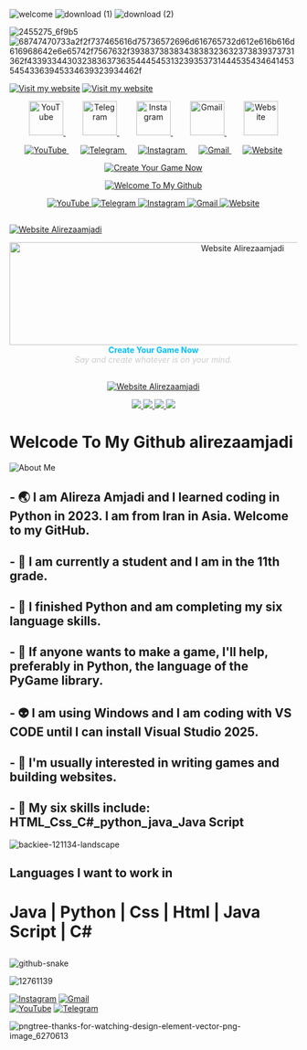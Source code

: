 ![welcome](https://github.com/user-attachments/assets/f67e4beb-0474-4bcf-a02e-c08b244a1335)
![download (1)](https://github.com/user-attachments/assets/078808af-c449-409d-8753-34960c5bf53b)
![download (2)](https://github.com/user-attachments/assets/0d4fae17-4ae1-4d3b-abe6-5a401de231f5)

![2455275_6f9b5](https://github.com/user-attachments/assets/39b53cb1-fb46-4968-969e-424f869ff462)
![68747470733a2f2f737465616d75736572696d616765732d612e616b616d616968642e6e65742f7567632f3938373838343838323632373839373731362f433933443032383637363544454531323935373144453543464145354543363945334639323934462f](https://github.com/user-attachments/assets/75c2791f-098a-4c38-acd2-af1bb3e26d6f)


[![Visit my website](https://yourdomain.com/banner.gif)](https://yourdomain.com)
[![Visit my website](https://yourdomain.com/banner.gif)](https://yourdomain.com)
<p align="center">
  <a href="https://m.youtube.com/@Haj.alirezaYT" target="_blank" rel="noopener noreferrer" style="margin: 0 15px;">
    <img width="60" height="60" src="https://img.shields.io/badge/-&nbsp;-FF0000?style=flat-square&logo=youtube&logoColor=white" alt="YouTube" />
  </a>
  <a href="https://t.me/amjadi2008" target="_blank" rel="noopener noreferrer" style="margin: 0 15px;">
    <img width="60" height="60" src="https://img.shields.io/badge/-&nbsp;-0088cc?style=flat-square&logo=telegram&logoColor=white" alt="Telegram" />
  </a>
  <a href="https://www.instagram.com/alirezaamjadi_?igsh=aHR4bGtxcjh2N2Jz&utm_source=qr" target="_blank" rel="noopener noreferrer" style="margin: 0 15px;">
    <img width="60" height="60" src="https://img.shields.io/badge/-&nbsp;-E4405F?style=flat-square&logo=instagram&logoColor=white" alt="Instagram" />
  </a>
  <a href="mailto:alirezaamjadi1387@gmail.com" target="_blank" rel="noopener noreferrer" style="margin: 0 15px;">
    <img width="60" height="60" src="https://img.shields.io/badge/-&nbsp;-D14836?style=flat-square&logo=gmail&logoColor=white" alt="Gmail" />
  </a>
  <a href="https://alirezaamjadi.com" target="_blank" rel="noopener noreferrer" style="margin: 0 15px;">
    <img width="60" height="60" src="https://img.shields.io/badge/-&nbsp;-001F4D?style=flat-square&logo=google-chrome&logoColor=white" alt="Website" />
  </a>
</p>


<p align="center">
  <a href="https://m.youtube.com/@Haj.alirezaYT" target="_blank" rel="noopener noreferrer" style="margin: 0 10px;">
    <img src="https://img.shields.io/badge/-&nbsp;-FF0000?style=flat-square&logo=youtube&logoColor=white" alt="YouTube" />
  </a>
  <a href="https://t.me/amjadi2008" target="_blank" rel="noopener noreferrer" style="margin: 0 10px;">
    <img src="https://img.shields.io/badge/-&nbsp;-0088cc?style=flat-square&logo=telegram&logoColor=white" alt="Telegram" />
  </a>
  <a href="https://www.instagram.com/alirezaamjadi_?igsh=aHR4bGtxcjh2N2Jz&utm_source=qr" target="_blank" rel="noopener noreferrer" style="margin: 0 10px;">
    <img src="https://img.shields.io/badge/-&nbsp;-E4405F?style=flat-square&logo=instagram&logoColor=white" alt="Instagram" />
  </a>
  <a href="mailto:alirezaamjadi1387@gmail.com" target="_blank" rel="noopener noreferrer" style="margin: 0 10px;">
    <img src="https://img.shields.io/badge/-&nbsp;-D14836?style=flat-square&logo=gmail&logoColor=white" alt="Gmail" />
  </a>
  <a href="https://alirezaamjadi.com" target="_blank" rel="noopener noreferrer" style="margin: 0 10px;">
    <img src="https://img.shields.io/badge/-&nbsp;-001F4D?style=flat-square&logo=google-chrome&logoColor=white" alt="Website" />
  </a>
</p>

<p align="center">
  <a href="https://alirezaamjadi.com" target="_blank" rel="noopener noreferrer">
    <img src="https://github.com/USERNAME/REPO/raw/BRANCH/create_your_game_button.gif" alt="Create Your Game Now" />
  </a>
</p>


<p align="center">
  <a href="https://github.com/alirezaamjadi" target="_blank" rel="noopener noreferrer">
    <img src="https://github.com/USERNAME/REPO/raw/BRANCH/welcome_github_button.gif" alt="Welcome To My Github" />
  </a>
</p>


<p align="center">
  <a href="https://m.youtube.com/@Haj.alirezaYT" target="_blank" rel="noopener noreferrer">
    <img src="https://img.shields.io/badge/YouTube-Haj.alirezaYT-E53935?style=for-the-badge&logo=youtube&logoColor=white" alt="YouTube" />
  </a>
  <a href="https://t.me/amjadi2008" target="_blank" rel="noopener noreferrer">
    <img src="https://img.shields.io/badge/Telegram-amjadi2008-0088cc?style=for-the-badge&logo=telegram&logoColor=white" alt="Telegram" />
  </a>
  <a href="https://www.instagram.com/alirezaamjadi_?igsh=aHR4bGtxcjh2N2Jz&utm_source=qr" target="_blank" rel="noopener noreferrer">
    <img src="https://img.shields.io/badge/Instagram-alirezaamjadi__-E4405F?style=for-the-badge&logo=instagram&logoColor=white" alt="Instagram" />
  </a>
  <a href="mailto:alirezaamjadi1387@gmail.com" target="_blank" rel="noopener noreferrer">
    <img src="https://img.shields.io/badge/Gmail-alirezaamjadi1387-D14836?style=for-the-badge&logo=gmail&logoColor=white" alt="Gmail" />
  </a>
  <a href="https://alirezaamjadi.com" target="_blank" rel="noopener noreferrer">
    <img src="https://img.shields.io/badge/Website-Alirezaamjadi-001F4D?style=for-the-badge&logo=google-chrome&logoColor=white" alt="Website" />
  </a>
</p>







## <p align="center">
  <a href="https://alirezaamjadi.com" target="_blank">
    <img src="https://img.shields.io/badge/Website-Alirezaamjadi-001F4D?style=for-the-badge&logo=google-chrome&logoColor=white" alt="Website Alirezaamjadi" />
  </a>
</p>
<p align="center">
  <a href="https://alirezaamjadi.com" target="_blank" rel="noopener noreferrer">
    <img 
      src="https://via.placeholder.com/800x180/001F4D/FFFFFF?text=Website+Alirezaamjadi" 
      alt="Website Alirezaamjadi" 
      width="800" height="180"
    />
  </a>
  <br />
  <strong style="color:#00bfff;">Create Your Game Now</strong><br />
  <em style="color:#ccc;">Say and create whatever is on your mind.</em>
</p>

##

<p align="center">
  <a href="https://alirezaamjadi.com" target="_blank" rel="noopener noreferrer">
    <img src="https://img.shields.io/badge/Website-Alirezaamjadi-001F4D?style=for-the-badge&logo=google-chrome&logoColor=white" alt="Website Alirezaamjadi" />
  </a>
</p>


 <p align="center">
  <a href="https://m.youtube.com/@Haj.alirezaYT">
    <img src="https://img.shields.io/badge/Youtube-Haj.alirezaYT-red?style=for-the-badge&logo=youtube" />
  </a>
  <a href="https://t.me/amjadi2008">
    <img src="https://img.shields.io/badge/Telegram-amjadi2008-blue?style=for-the-badge&logo=telegram" />
  </a>
  <a href="https://www.instagram.com/alirezaamjadi_">
    <img src="https://img.shields.io/badge/Instagram-alirezaamjadi_-pink?style=for-the-badge&logo=instagram" />
  </a>
  <a href="mailto:alirezaamjadi1387@gmail.com">
    <img src="https://img.shields.io/badge/Gmail-alirezaamjadi1387@gmail.com-D14836?style=for-the-badge&logo=gmail&logoColor=white" />
  </a>
</p>



# Welcode To My Github alirezaamjadi






![About Me](https://github.com/user-attachments/assets/e3dfec77-e873-4764-ba0a-08800ec79ec5)





## - 🌏 I am Alireza Amjadi and I learned coding in Python in 2023. I am from Iran in Asia. Welcome to my GitHub.
## - 🔭 I am currently a student and I am in the 11th grade. 
## - 🌱 I finished Python and am completing my six language skills.
## - 👯 If anyone wants to make a game, I'll help, preferably in Python, the language of the PyGame library.
## - 👽 I am using Windows and I am coding with VS CODE until I can install Visual Studio 2025.
## - 📃 I'm usually interested in writing games and building websites.
## - 🧿 My six skills include: HTML_Css_C#_python_java_Java Script
 ![backiee-121134-landscape](https://github.com/user-attachments/assets/ac5bf625-b382-4a64-a1ef-b67b4a352aea)


##




## Languages ​​I want to work in

# Java |  Python |  Css |  Html |  Java Script |  C#
##





![github-snake](https://github.com/user-attachments/assets/87d54cb7-f951-44f8-bdbd-bfbbf0ba73c9)







![12761139](https://github.com/user-attachments/assets/65b57a75-d959-41dd-b268-5037c6cb4575)

[![Instagram](https://img.shields.io/badge/Instagram-E4405F?style=for-the-badge&logo=instagram&logoColor=white)]([[[https://instagram.com/yourinstagram](https://www.instagram.com/alirezaamjadi_?igsh=aHR4bGtxcjh2N2Jz&utm_source=qr)](https://www.instagram.com/alirezaamjadi_?igsh=aHR4bGtxcjh2N2Jz&utm_source=qr](https://www.instagram.com/alirezaamjadi_?igsh=aHR4bGtxcjh2N2Jz&utm_source=qr)))  
[![Gmail](https://img.shields.io/badge/Gmail-D14836?style=for-the-badge&logo=gmail&logoColor=white)](mailto:your.alirezaamjadi1387@gmail.com)  
[![YouTube](https://img.shields.io/badge/YouTube-FF0000?style=for-the-badge&logo=youtube&logoColor=white)]([[https://youtube.com/yourchannel](https://m.youtube.com/@Haj.alirezaYT)](https://m.youtube.com/@Haj.alirezaYT))  
[![Telegram](https://img.shields.io/badge/Telegram-0088CC?style=for-the-badge&logo=telegram&logoColor=white)](https://t.me/Amjadi2008)



![pngtree-thanks-for-watching-design-element-vector-png-image_6270613](https://github.com/user-attachments/assets/38c975a7-47c9-4682-afb9-1644806ee605)

